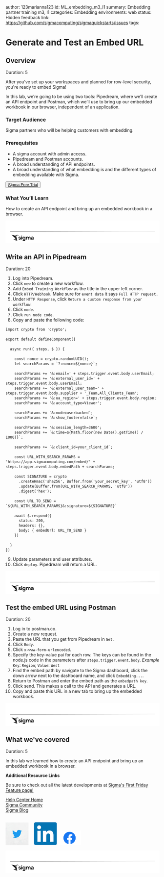 author: 123marianna123
id: ML_embedding_m3_l1
summary: Embedding partner training m3, l1
categories: Embedding
environments: web
status: Hidden
feedback link: https://github.com/sigmacomputing/sigmaquickstarts/issues
tags: 

<!-- 
SETTING THE AVAILABLE CATEGORIES WILL MAKE YOUR QUICKSTART PART OF A GROUP THAT USERS CAN FILTER ON IN THE QUICKSTART PORTAL.

AVAILABLE CATEGORIES ARE:
Administration
Embedding
Functions
Fundamentals
Partners
Snowflake
Tables (include pivot and input tables for now)
Use-cases

PLEASE REVIEW THE SIGMA QUICKSTART STYLE GUIDE. ALL QUICKSTART SHOULD SHARE A COMMON LOOK AND FEEL. 

YOU MAY WANT TO REVIEW A PUBLISHED GUIDE FIRST SO THAT YOU ARE FAMILIAR WITH HOW COMMON MARKDOWN IS APPLIED YOU CAN ACCESS THE SIGMA QUICKSTART STYLE GUIDE HERE:
http://localhost:8000/guide/sigma-style-guide/index.html?index=..%2F..internal#0
-->

# Generate and Test an Embed URL
<!-- The above name is what appears on the website and is searchable. -->

## Overview 
Duration: 5 
<!--Duration is deprecated and no longer required, however the code still expects to see it so include it for each section. The actual time value does not matter. -->

After you've set up your workspaces and planned for row-level security, you're ready to embed Sigma!

In this lab, we’re going to be using two tools: Pipedream, where we’ll create an API endpoint and Postman, which we’ll use to bring up our embedded workbook in our browser, independent of an application.

 ### Target Audience
Sigma partners who will be helping customers with embedding.

### Prerequisites
<ul>
  <li>A sigma account with admin access.</li>
  <li>Pipedream and Postman accounts.</li>
  <li>A broad understanding of API endpoints.</li>
  <li>A broad understanding of what embedding is and the different types of embedding available with Sigma.</li>
</ul>

<button>[Sigma Free Trial](https://www.sigmacomputing.com/free-trial/)</button>
  
### What You’ll Learn
How to create an API endpoint and bring up an embedded workbook in a browser.

![Footer](assets/sigma_footer.png)
<!-- NOTE: SIGMA LOGO REQUIRED AT END OF EACH ## SECTION -->
<!-- END OF OVERVIEW -->

## **Write an API in Pipedream**
Duration: 20
1. Log into Pipedream.
2. Click `new` to create a new workflow. 
3. Add `Embed Training Workflow` as the title in the upper left corner.
4. Click `HTTP/Webhook`. Make sure for `event data` it says `Full HTTP request.`
5. Under `HTTP Response`, click `Return a custom response from your workflow`.
6. Click `node`.
7. Click `run node code`.
8. Copy and paste the following code:

```
import crypto from 'crypto';

export default defineComponent({

  async run({ steps, $ }) {
    
    const nonce = crypto.randomUUID();
    let searchParams = `?:nonce=${nonce}`;

    searchParams += '&:email=' + steps.trigger.event.body.userEmail;
    searchParams += '&:external_user_id=' + steps.trigger.event.body.userEmail;
    searchParams += '&:external_user_team=' + steps.trigger.event.body.supplier + '_Team,All_Clients_Team';
    searchParams += '&:ua_region=' + steps.trigger.event.body.region;
    searchParams += '&:account_type=Viewer';

    searchParams += `&:mode=userbacked`;
    searchParams += `&:show_footer=false`;

    searchParams += '&:session_length=3600';
    searchParams += `&:time=${Math.floor(new Date().getTime() / 1000)}`;

    searchParams += `&:client_id=your_client_id`;
    
    const URL_WITH_SEARCH_PARAMS = 'https://app.sigmacomputing.com/embed/' + steps.trigger.event.body.embedPath + searchParams;

    const SIGNATURE = crypto
      .createHmac('sha256', Buffer.from('your_secret_key', 'utf8'))
      .update(Buffer.from(URL_WITH_SEARCH_PARAMS, 'utf8'))
      .digest('hex');

    const URL_TO_SEND = `${URL_WITH_SEARCH_PARAMS}&:signature=${SIGNATURE}`

    await $.respond({
      status: 200,
      headers: {},
      body: { embedUrl: URL_TO_SEND }
    })

  }
})
```


9. Update parameters and user attributes.
10. Click `deploy`. Pipedream will return a URL. 

![Footer](assets/sigma_footer.png)
<!-- END OF SECTION-->


## **Test the embed URL using Postman**
Duration: 20

1. Log in to postman.co.
2. Create a new request. 
3. Paste the URL that you get from Pipedream in `Get`.
4. Click `Body`.
5. Click `x-www-form-urlencoded`.
6. Specify the key-value pai for each row. The keys can be found in the node.js code in the parameters after `steps.trigger.event.body`.
*Example* `Key`: `Region`; `Value`: `West`
7. Find the embed path by navigate to the Sigma dashboard, click the down arrow next to the dashboard name, and click `Embedding...`.
8. Return to Postman and enter the embed path as the `embedpath key`.
8. Click send. This makes a call to the API and generates a URL.
9. Copy and paste this URL in a new tab to bring up the embedded workbook.

![Footer](assets/sigma_footer.png)
<!-- END OF SECTION-->


## What we've covered
Duration: 5

In this lab we learned how to create an API endpoint and bring up an embedded workbook in a browser.

<!-- THE FOLLOWING ADDITIONAL RESOURCES IS REQUIRED AS IS FOR ALL QUICKSTARTS -->
**Additional Resource Links**

Be sure to check out all the latest developments at [Sigma's First Friday Feature page!](https://quickstarts.sigmacomputing.com/firstfridayfeatures/)

[Help Center Home](https://help.sigmacomputing.com/hc/en-us)<br>
[Sigma Community](https://community.sigmacomputing.com/)<br>
[Sigma Blog](https://www.sigmacomputing.com/blog/)<br>
<br>

[<img src="./assets/twitter.jpeg" width="75"/>](https://twitter.com/sigmacomputing)&emsp;
[<img src="./assets/linkedin.png" width="75"/>](https://www.linkedin.com/company/sigmacomputing)
[<img src="./assets/facebook.png" width="75"/>](https://www.facebook.com/sigmacomputing)

![Footer](assets/sigma_footer.png)
<!-- END OF WHAT WE COVERED -->
<!-- END OF QUICKSTART -->
